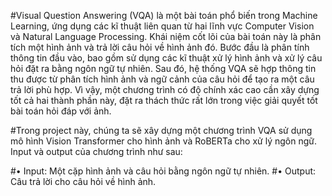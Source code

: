 #Visual Question Answering (VQA) là một bài toán phổ biến trong Machine Learning, ứng dụng
các kĩ thuật liên quan từ hai lĩnh vực Computer Vision và Natural Language Processing. Khái niệm cốt
lõi của bài toán này là phân tích một hình ảnh và trả lời câu hỏi về hình ảnh đó. Bước đầu là phân tính
thông tin đầu vào, bao gồm sử dụng các kĩ thuật xử lý hình ảnh và xử lý câu hỏi đặt ra bằng ngôn ngữ
tự nhiên. Sau đó, hệ thống VQA sẽ hợp thông tin thu được từ phân tích hình ảnh và ngữ cảnh của câu
hỏi để tạo ra một câu trả lời phù hợp. Vì vậy, một chương trình có độ chính xác cao cần xây dựng tốt
cả hai thành phần này, đặt ra thách thức rất lớn trong việc giải quyết tốt bài toán hỏi đáp với ảnh.

#Trong project này, chúng ta sẽ xây dựng một chương trình VQA sử dụng mô hình Vision Transformer cho hình
ảnh và RoBERTa cho xử lý ngôn ngữ. Input và output của chương trình như sau:

#• Input: Một cặp hình ảnh và câu hỏi bằng ngôn ngữ tự nhiên.
#• Output: Câu trả lời cho câu hỏi về hình ảnh.
